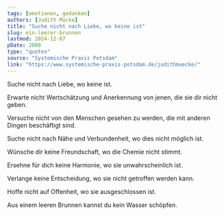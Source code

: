```yaml
---
tags: [emotionen, gedanken]
authors: [Judith Mücke]
title: "Suche nicht nach Liebe, wo keine ist"
slug: ein-leerer-brunnen
lastmod: 2024-12-07
pDate: 2000
type: "quotes"
source: "Systemische Praxis Potsdam"
link: "https://www.systemische-praxis-potsdam.de/judithmuecke/"
---
```


Suche nicht nach Liebe, wo keine ist. 

Erwarte nicht Wertschätzung und Anerkennung von jenen, die sie dir nicht geben. 

Versuche nicht von den Menschen gesehen zu werden, die mit anderen Dingen beschäftigt sind. 

Suche nicht nach Nähe und Verbundenheit, wo dies nicht möglich ist. 

Wünsche dir keine Freundschaft, wo die Chemie nicht stimmt. 

Ersehne für dich keine Harmonie, wo sie unwahrscheinlich ist. 

Verlange keine Entscheidung, wo sie nicht getroffen werden kann. 

Hoffe nicht auf Offenheit, wo sie ausgeschlossen ist.

Aus einem leeren Brunnen kannst du kein Wasser schöpfen.